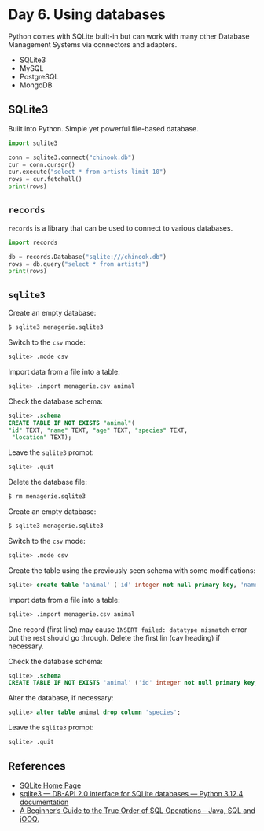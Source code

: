 # Day 6. Using databases

Python comes with SQLite built-in but can work with many other Database Management Systems via connectors and adapters.

- SQLite3
- MySQL
- PostgreSQL
- MongoDB

## SQLite3

Built into Python. Simple yet powerful file-based database.

```python
import sqlite3

conn = sqlite3.connect("chinook.db")
cur = conn.cursor()
cur.execute("select * from artists limit 10")
rows = cur.fetchall()
print(rows)
```

## `records`

`records` is a library that can be used to connect to various databases.

```python
import records

db = records.Database("sqlite:///chinook.db")
rows = db.query("select * from artists")
print(rows)
```

## `sqlite3`

Create an empty database:

```bash
$ sqlite3 menagerie.sqlite3
```

Switch to the `csv` mode:

```bash
sqlite> .mode csv
```

Import data from a file into a table:

```bash
sqlite> .import menagerie.csv animal
```

Check the database schema:

```sql
sqlite> .schema
CREATE TABLE IF NOT EXISTS "animal"(
"id" TEXT, "name" TEXT, "age" TEXT, "species" TEXT,
 "location" TEXT);
```

Leave the `sqlite3` prompt:

```bash
sqlite> .quit
```

Delete the database file:

```bash
$ rm menagerie.sqlite3
```

Create an empty database:

```bash
$ sqlite3 menagerie.sqlite3
```

Switch to the `csv` mode:

```bash
sqlite> .mode csv
```

Create the table using the previously seen schema with some modifications:

```sql
sqlite> create table 'animal' ('id' integer not null primary key, 'name' text, 'age' integer, 'species' text, 'location' text);
```

Import data from a file into a table:

```bash
sqlite> .import menagerie.csv animal
```

One record (first line) may cause `INSERT failed: datatype mismatch` error but the rest should go through. Delete the first lin (cav heading) if necessary.

Check the database schema:

```sql
sqlite> .schema
CREATE TABLE IF NOT EXISTS 'animal' ('id' integer not null primary key, 'name' text, 'age' integer, 'species' text, 'location' text);
```

Alter the database, if necessary:

```sql
sqlite> alter table animal drop column 'species';
```

Leave the `sqlite3` prompt:

```bash
sqlite> .quit
```

## References

- [SQLite Home Page](https://www.sqlite.org/)
- [sqlite3 — DB-API 2.0 interface for SQLite databases — Python 3.12.4 documentation](https://docs.python.org/3/library/sqlite3.html)
- [A Beginner’s Guide to the True Order of SQL Operations – Java, SQL and jOOQ.](https://blog.jooq.org/a-beginners-guide-to-the-true-order-of-sql-operations/)
